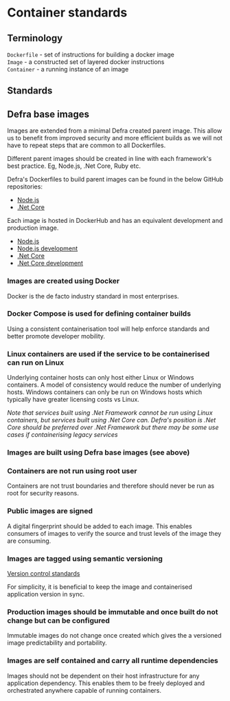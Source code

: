 # Container standards

## Terminology
`Dockerfile` - set of instructions for building a docker image  
`Image` - a constructed set of layered docker instructions  
`Container` - a running instance of an image

## Standards
## Defra base images
Images are extended from a minimal Defra created parent image.  This allow us to benefit from improved security and more efficient builds as we will not have to repeat steps that are common to all Dockerfiles.

Different parent images should be created in line with each framework's best practice.  Eg, Node.js, .Net Core, Ruby etc.

Defra's Dockerfiles to build parent images can be found in the below GitHub repositories:
- [Node.js](https://github.com/DEFRA/defra-docker-node)
- [.Net Core](https://github.com/DEFRA/defra-docker-dotnetcore)

Each image is hosted in DockerHub and has an equivalent development and production image.  

- [Node.js](https://hub.docker.com/repository/docker/defradigital/node)
- [Node.js development](https://hub.docker.com/repository/docker/defradigital/node-development)
- [.Net Core](https://hub.docker.com/repository/docker/defradigital/dotnetcore)
- [.Net Core development](https://hub.docker.com/repository/docker/defradigital/dotnetcore-development)

### Images are created using Docker
Docker is the de facto industry standard in most enterprises.

### Docker Compose is used for defining container builds
Using a consistent containerisation tool will help enforce standards and better promote developer mobility.
 
### Linux containers are used if the service to be containerised can run on Linux
Underlying container hosts can only host either Linux or Windows containers.  A model of consistency would reduce the number of underlying hosts.  Windows containers can only be run on Windows hosts which typically have greater licensing costs vs Linux.

*Note that services built using .Net Framework cannot be run using Linux containers, but services built using .Net Core can.  Defra's position is .Net Core should be preferred over .Net Framework but there may be some use cases if containerising legacy services*

### Images are built using Defra base images (see above)
### Containers are not run using root user
Containers are not trust boundaries and therefore should never be run as root for security reasons.

### Public images are signed
A digital fingerprint should be added to each image.  This enables consumers of images to verify the source and trust levels of the image they are consuming.

### Images are tagged using semantic versioning
[Version control standards](version_control_standards.md)  

For simplicity, it is beneficial to keep the image and containerised application version in sync.

### Production images should be immutable and once built do not change but can be configured
Immutable images do not change once created which gives the a versioned image predictability and portability.

### Images are self contained and carry all runtime dependencies
Images should not be dependent on their host infrastructure for any application dependency.  This enables them to be freely deployed and orchestrated anywhere capable of running containers.
